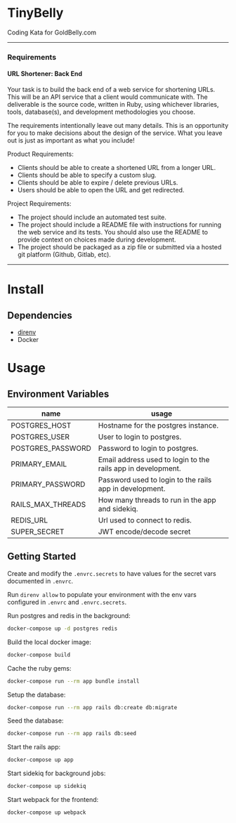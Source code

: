 # TinyBelly
Coding Kata for GoldBelly.com

---
### Requirements

#### URL Shortener: Back End

Your task is to build the back end of a web service for shortening URLs. This will be an API service that a client would communicate with. The deliverable is the source code, written in Ruby, using whichever libraries, tools, database(s), and development methodologies you choose.

The requirements intentionally leave out many details. This is an opportunity for you to make decisions about the design of the service. What you leave out is just as important as what you include!

Product Requirements:
- Clients should be able to create a shortened URL from a longer URL.
- Clients should be able to specify a custom slug.
- Clients should be able to expire / delete previous URLs.
- Users should be able to open the URL and get redirected.

Project Requirements:
- The project should include an automated test suite.
- The project should include a README file with instructions for running the web service and its tests. You should also use the README to provide context on choices   made during development.
- The project should be packaged as a zip file or submitted via a hosted git platform (Github, Gitlab, etc).

---


# Install

## Dependencies

- [direnv](https://direnv.net/docs/installation.html)
- Docker

# Usage

## Environment Variables

| name | usage |
| ---- | ----- |
| POSTGRES_HOST | Hostname for the postgres instance. |
| POSTGRES_USER | User to login to postgres. |
| POSTGRES_PASSWORD | Password to login to postgres. |
| PRIMARY_EMAIL | Email address used to login to the rails app in development. |
| PRIMARY_PASSWORD | Password used to login to the rails app in development. |
| RAILS_MAX_THREADS | How many threads to run in the app and sidekiq. |
| REDIS_URL | Url used to connect to redis. |
| SUPER_SECRET | JWT encode/decode secret |

## Getting Started

Create and modify the `.envrc.secrets` to have values for the secret vars documented in `.envrc`.

Run `direnv allow` to populate your environment with the env vars configured in `.envrc` and `.envrc.secrets`.

Run postgres and redis in the background:

```sh
docker-compose up -d postgres redis
```

Build the local docker image:

```sh
docker-compose build
```

Cache the ruby gems:

```sh
docker-compose run --rm app bundle install
```

Setup the database:

```sh
docker-compose run --rm app rails db:create db:migrate
```

Seed the database:

```sh
docker-compose run --rm app rails db:seed
```

Start the rails app:

```sh
docker-compose up app
```

Start sidekiq for background jobs:

```sh
docker-compose up sidekiq
```

Start webpack for the frontend:

```sh
docker-compose up webpack
```